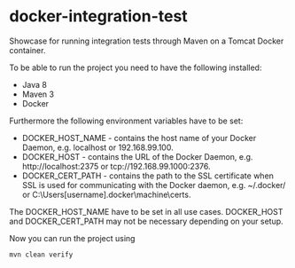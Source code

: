 # docker-integration-test

Showcase for running integration tests through Maven on a Tomcat Docker container.

To be able to run the project you need to have the following installed:

 * Java 8
 * Maven 3
 * Docker
 
Furthermore the following environment variables have to be set:

 * DOCKER_HOST_NAME - contains the host name of your Docker Daemon, e.g. localhost or 192.168.99.100.
 * DOCKER_HOST - contains the URL of the Docker Daemon, e.g. http://localhost:2375 or tcp://192.168.99.1000:2376.
 * DOCKER_CERT_PATH - contains the path to the SSL certificate when SSL is used for communicating with the Docker daemon, e.g. ~/.docker/ or C:\Users\[username]\.docker\machine\certs.
 
The DOCKER_HOST_NAME have to be set in all use cases. DOCKER_HOST and DOCKER_CERT_PATH may not be necessary depending on your setup.

Now you can run the project using

```
mvn clean verify
```
